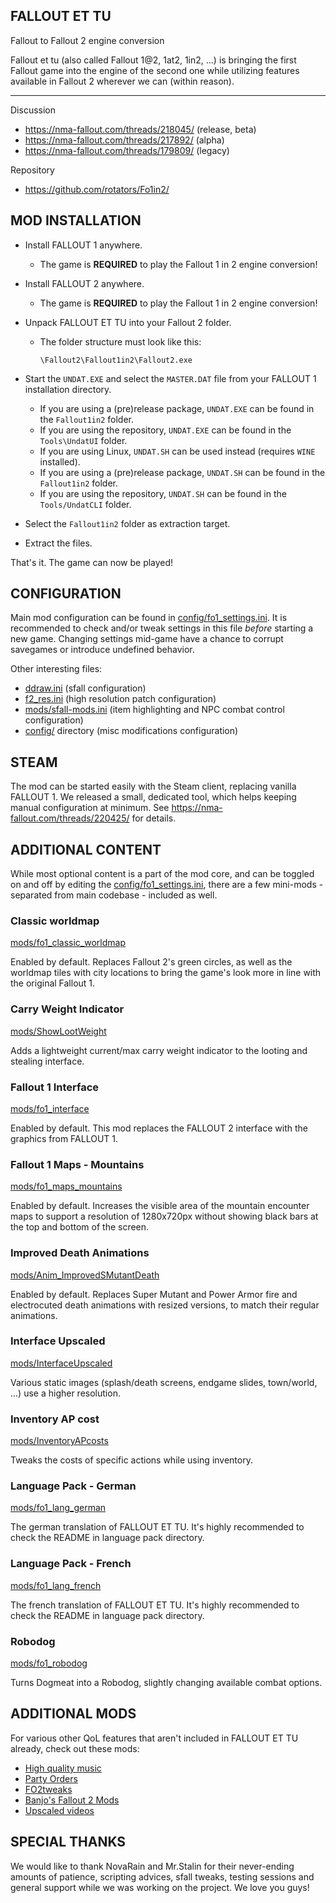 FALLOUT ET TU
-------------
Fallout to Fallout 2 engine conversion


Fallout et tu (also called Fallout 1@2, 1at2, 1in2, ...) is bringing the first Fallout game into the engine of the second one while utilizing features available in Fallout 2 wherever we can (within reason).

---

Discussion
- https://nma-fallout.com/threads/218045/ (release, beta)
- https://nma-fallout.com/threads/217892/ (alpha)
- https://nma-fallout.com/threads/179809/ (legacy)

Repository
- https://github.com/rotators/Fo1in2/


MOD INSTALLATION
----------------

- Install FALLOUT 1 anywhere.
  - The game is **REQUIRED** to play the Fallout 1 in 2 engine conversion!

- Install FALLOUT 2 anywhere.
  - The game is **REQUIRED** to play the Fallout 1 in 2 engine conversion!

- Unpack FALLOUT ET TU into your Fallout 2 folder.
  - The folder structure must look like this:
    ```
    \Fallout2\Fallout1in2\Fallout2.exe
    ```

- Start the `UNDAT.EXE` and select the `MASTER.DAT` file from your FALLOUT 1 installation directory.
  - If you are using a (pre)release package, `UNDAT.EXE` can be found in the `Fallout1in2` folder.
  - If you are using the repository, `UNDAT.EXE` can be found in the `Tools\UndatUI` folder.
  - If you are using Linux, `UNDAT.SH` can be used instead (requires `WINE` installed).
  - If you are using a (pre)release package, `UNDAT.SH` can be found in the `Fallout1in2` folder.
  - If you are using the repository, `UNDAT.SH` can be found in the `Tools/UndatCLI` folder.

- Select the `Fallout1in2` folder as extraction target.

- Extract the files.

That's it. The game can now be played!


CONFIGURATION
-------------

Main mod configuration can be found in [config/fo1_settings.ini](config/fo1_settings.ini). It is recommended to check and/or tweak settings in this file _before_ starting a new game. Changing settings mid-game have a chance to corrupt savegames or introduce undefined behavior.

Other interesting files:
- [ddraw.ini](ddraw.ini) (sfall configuration)
- [f2_res.ini](f2_res.ini) (high resolution patch configuration)
- [mods/sfall-mods.ini](mods/sfall-mods.ini) (item highlighting and NPC combat control configuration)
- [config/](config/) directory (misc modifications configuration)


STEAM
-----------------

The mod can be started easily with the Steam client, replacing vanilla FALLOUT 1. We released a small, dedicated tool, which helps keeping manual configuration at minimum.
See https://nma-fallout.com/threads/220425/ for details.

ADDITIONAL CONTENT
------------------

While most optional content is a part of the mod core, and can be toggled on and off by editing the [config/fo1_settings.ini](config/fo1_settings.ini), there are a few mini-mods - separated from main codebase - included as well.

### Classic worldmap ###
[mods/fo1_classic_worldmap](mods/fo1_classic_worldmap)

Enabled by default.
Replaces Fallout 2's green circles, as well as the worldmap tiles with city locations to bring the game's look more in line with the original Fallout 1.

### Carry Weight Indicator  ###
[mods/ShowLootWeight](mods/ShowLootWeight)

Adds a lightweight current/max carry weight indicator to the looting and stealing interface.

### Fallout 1 Interface ###
[mods/fo1_interface](mods/fo1_interface)

Enabled by default.
This mod replaces the FALLOUT 2 interface with the graphics from FALLOUT 1.

### Fallout 1 Maps - Mountains ###
[mods/fo1_maps_mountains](mods/fo1_maps_mountains)

Enabled by default.
Increases the visible area of the mountain encounter maps to support a resolution of 1280x720px without showing black bars at the top and bottom of the screen.

### Improved Death Animations ###
[mods/Anim_ImprovedSMutantDeath](mods/Anim_ImprovedSMutantDeath)

Enabled by default.
Replaces Super Mutant and Power Armor fire and electrocuted death animations with resized versions, to match their regular animations.

### Interface Upscaled ###
[mods/InterfaceUpscaled](mods/InterfaceUpscaled)

Various static images (splash/death screens, endgame slides, town/world, ...) use a higher resolution.

### Inventory AP cost ###
[mods/InventoryAPcosts](mods/InventoryAPcosts)

Tweaks the costs of specific actions while using inventory.

### Language Pack - German ###
[mods/fo1_lang_german](mods/fo1_lang_german)

The german translation of FALLOUT ET TU. It's highly recommended to check the README in language pack directory.

### Language Pack - French ###
[mods/fo1_lang_french](mods/fo1_lang_french)

The french translation of FALLOUT ET TU. It's highly recommended to check the README in language pack directory.

### Robodog ###
[mods/fo1_robodog](mods/fo1_robodog)

Turns Dogmeat into a Robodog, slightly changing available combat options.


ADDITIONAL MODS
--------------
For various other QoL features that aren't included in FALLOUT ET TU already, check out these mods:
- [High quality music](https://github.com/BGforgeNet/Fallout2-HQ-music)
- [Party Orders](https://github.com/BGforgeNet/Fallout2_Party_Orders)
- [FO2tweaks](https://github.com/BGforgeNet/FO2tweaks)
- [Banjo's Fallout 2 Mods](https://www.nma-fallout.com/threads/banjos-fallout-2-mods.220413/)
- [Upscaled videos](https://www.nma-fallout.com/threads/fallout-ettu-hd-videos-playable-ingame.221565/)

SPECIAL THANKS
--------------

We would like to thank NovaRain and Mr.Stalin for their never-ending amounts of patience, scripting advices, sfall tweaks, testing sessions and general support while we was working on the project.
We love you guys!
